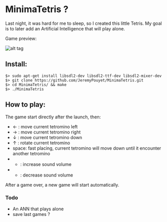 # MinimaTetris ?

Last night, it was hard for me to sleep, so I created this little Tetris. My goal is to later add an Artificial Intelligence that will play alone.

Game preview:

![alt tag](https://github.com/JeremyPouyet/MinimaTetris/blob/master/imgs/preview.png)

## Install:

```
$> sudo apt-get install libsdl2-dev libsdl2-ttf-dev libsdl2-mixer-dev
$> git clone https://github.com/JeremyPouyet/MinimaTetris.git
$> cd MinimaTetris/ && make
$> ./MinimaTetris
```

## How to play:

The game start directly after the launch, then:

* ← : move current tetromino left
* → : move current tetromino right
* ↓ : move current tetromino down
* ↑ : rotate current tetromino
* space: fast placing, current tetromino will move down until it encounter another tetromino
* + : increase sound volume
* - : decrease sound volume

After a game over, a new game will start automatically.

### Todo

* An ANN that plays alone
* save last games ?
